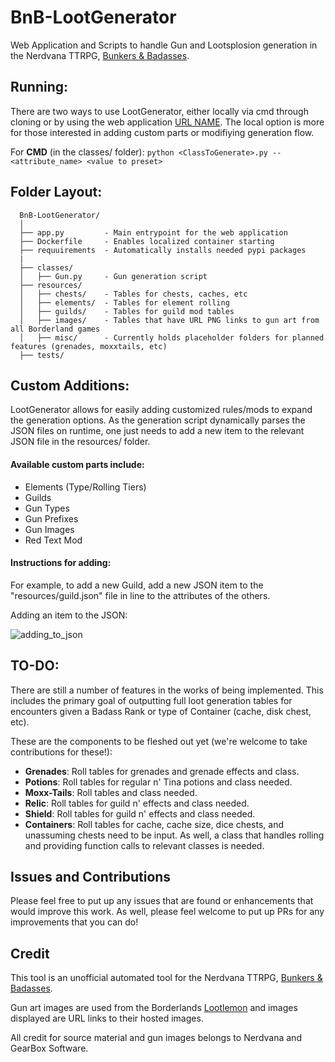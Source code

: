 # BnB-LootGenerator
Web Application and Scripts to handle Gun and Lootsplosion generation in the Nerdvana TTRPG, <a href="https://nerdvanagames.myshopify.com/">Bunkers & Badasses</a>.

## Running:
There are two ways to use LootGenerator, either locally via cmd through cloning or by using the web application <a href=''>URL NAME</a>. 
The local option is more for those interested in adding custom parts or modifiying generation flow.

For <b>CMD</b> (in the classes/ folder): `python <ClassToGenerate>.py --<attribute_name> <value to preset>`

## Folder Layout:
```
  BnB-LootGenerator/
  │
  ├── app.py         - Main entrypoint for the web application
  ├── Dockerfile     - Enables localized container starting
  ├── requuirements  - Automatically installs needed pypi packages
  |
  ├── classes/
  │   ├── Gun.py     - Gun generation script
  ├── resources/
  │   ├── chests/    - Tables for chests, caches, etc
  │   ├── elements/  - Tables for element rolling
  │   ├── guilds/    - Tables for guild mod tables
  │   ├── images/    - Tables that have URL PNG links to gun art from all Borderland games
  │   ├── misc/      - Currently holds placeholder folders for planned features (grenades, moxxtails, etc)
  ├── tests/
```
  
## Custom Additions:
LootGenerator allows for easily adding customized rules/mods to expand the generation options. As the generation script dynamically parses
the JSON files on runtime, one just needs to add a new item to the relevant JSON file in the resources/ folder.

#### Available custom parts include:
<ul>
    <li>Elements (Type/Rolling Tiers)</li>
    <li>Guilds</li>
    <li>Gun Types</li>
    <li>Gun Prefixes</li>
    <li>Gun Images</li>
    <li>Red Text Mod</li>
</ul>

#### Instructions for adding:
For example, to add a new Guild, add a new JSON item to the "resources/guild.json" file in line to the
attributes of the others.

Adding an item to the JSON:

![adding_to_json](https://user-images.githubusercontent.com/32918812/163227008-68b1253e-3fa5-4602-bc8d-35cf4c4bfb91.png)

## TO-DO:
There are still a number of features in the works of being implemented. This includes the primary goal of outputting full loot generation tables
for encounters given a Badass Rank or type of Container (cache, disk chest, etc).

These are the components to be fleshed out yet (we're welcome to take contributions for these!):
<ul>
      <li><b> Grenades</b>: Roll tables for grenades and grenade effects and class.</li>
      <li><b> Potions</b>: Roll tables for regular n' Tina potions and class needed.</li>
      <li><b> Moxx-Tails</b>: Roll tables and class needed.</li>
      <li><b> Relic</b>: Roll tables for guild n' effects and class needed.</li>
      <li><b> Shield</b>: Roll tables for guild n' effects and class needed.</li>
      <li><b> Containers</b>: Roll tables for cache, cache size, dice chests, and unassuming chests need to be input. As well, a class that handles rolling and providing function calls to relevant classes is needed.</li>
</ul>


## Issues and Contributions
Please feel free to put up any issues that are found or enhancements that would improve this work. As well, please feel welcome to put up PRs for any improvements that you can do!

## Credit
This tool is an unofficial automated tool for the Nerdvana TTRPG, <a href="https://nerdvanagames.myshopify.com/">Bunkers & Badasses</a>.

Gun art images are used from the Borderlands <a href="https://www.lootlemon.com/db/borderlands-3/weapons">Lootlemon</a> and images displayed are URL links to their hosted images.

All credit for source material and gun images belongs to Nerdvana and GearBox Software.
